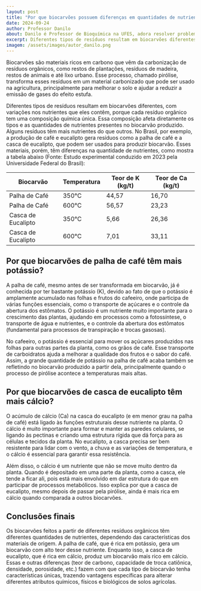```yaml
---
layout: post  
title: "Por que biocarvões possuem diferenças em quantidades de nutrientes?"  
date: 2024-09-24  
author: Professor Danilo  
about: Danilo é Professor de Bioquímica na UFES, adora resolver problemas e encontrar conexões que explicam melhor o conhecimento científico. Possui formação acadêmica em Agronomia e é autodidata em programação. Com sua esposa criou o projeto "Código Agro" que apoia a manutenção deste site.  
excerpt: Diferentes tipos de resíduos resultam em biocarvões diferentes, com variações nos nutrientes que eles contêm, porque cada resíduo orgânico tem uma composição química única. Essa composição afeta diretamente os tipos e as quantidades de nutrientes presentes no biocarvão produzido.   
imagem: /assets/images/autor_danilo.png  
---
```


Biocarvões são materiais ricos em carbono que vêm da carbonização de resíduos orgânicos, como restos de plantações, resíduos de madeira, restos de animais e até lixo urbano. Esse processo, chamado pirólise, transforma esses resíduos em um material carbonizado que pode ser usado na agricultura, principalmente para melhorar o solo e ajudar a reduzir a emissão de gases do efeito estufa.

Diferentes tipos de resíduos resultam em biocarvões diferentes, com variações nos nutrientes que eles contêm, porque cada resíduo orgânico tem uma composição química única. Essa composição afeta diretamente os tipos e as quantidades de nutrientes presentes no biocarvão produzido. Alguns resíduos têm mais nutrientes do que outros. No Brasil, por exemplo, a produção de café e eucalipto gera resíduos como a palha de café e a casca de eucalipto, que podem ser usados para produzir biocarvão. Esses materiais, porém, têm diferenças na quantidade de nutrientes, como mostra a tabela abaixo (Fonte: Estudo experimental conduzido em 2023 pela Universidade Federal do Brasil):

| Biocarvão          | Temperatura | Teor de K (kg/t) | Teor de Ca (kg/t) |
| ------------------ | ----------- | ---------------- | ----------------- |
| Palha de Café      | 350°C       | 44,57            | 16,70             |
| Palha de Café      | 600°C       | 56,57            | 23,23             |
| Casca de Eucalipto | 350°C       | 5,66             | 26,36             |
| Casca de Eucalipto | 600°C       | 7,01             | 33,11             |

## Por que biocarvões de palha de café têm mais potássio?

A palha de café, mesmo antes de ser transformada em biocarvão, já é conhecida por ter bastante potássio (K), devido ao fato de que o potássio é amplamente acumulado nas folhas e frutos do cafeeiro, onde participa de várias funções essenciais, como o transporte de açúcares e o controle da abertura dos estômatos. O potássio é um nutriente muito importante para o crescimento das plantas, ajudando em processos como a fotossíntese, o transporte de água e nutrientes, e o controle da abertura dos estômatos (fundamental para processos de transpiração e trocas gasosas).

No cafeeiro, o potássio é essencial para mover os açúcares produzidos nas folhas para outras partes da planta, como os grãos de café. Esse transporte de carboidratos ajuda a melhorar a qualidade dos frutos e o sabor do café. Assim, a grande quantidade de potássio na palha de café acaba também se refletindo no biocarvão produzido a partir dela, principalmente quando o processo de pirólise acontece a temperaturas mais altas.

## Por que biocarvões de casca de eucalipto têm mais cálcio?

O acúmulo de cálcio (Ca) na casca do eucalipto (e em menor grau na palha de café) está ligado às funções estruturais desse nutriente na planta. O cálcio é muito importante para formar e manter as paredes celulares, se ligando às pectinas e criando uma estrutura rígida que dá força para as células e tecidos da planta. No eucalipto, a casca precisa ser bem resistente para lidar com o vento, a chuva e as variações de temperatura, e o cálcio é essencial para garantir essa resistência.

Além disso, o cálcio é um nutriente que não se move muito dentro da planta. Quando é depositado em uma parte da planta, como a casca, ele tende a ficar ali, pois está mais envolvido em dar estrutura do que em participar de processos metabólicos. Isso explica por que a casca de eucalipto, mesmo depois de passar pela pirólise, ainda é mais rica em cálcio quando comparada a outros biocarvões.

## Conclusões finais

Os biocarvões feitos a partir de diferentes resíduos orgânicos têm diferentes quantidades de nutrientes, dependendo das características dos materiais de origem. A palha de café, que é rica em potássio, gera um biocarvão com alto teor desse nutriente.
Enquanto isso, a casca de eucalipto, que é rica em cálcio, produz um biocarvão mais rico em cálcio. Essas e outras diferenças (teor de carbono, capacidade de troca catiônica, densidade, porosidade, etc.) fazem com que cada tipo de biocarvão tenha características únicas, trazendo vantagens específicas para alterar diferentes atributos químicos, físicos e biológicos de solos agrícolas.

